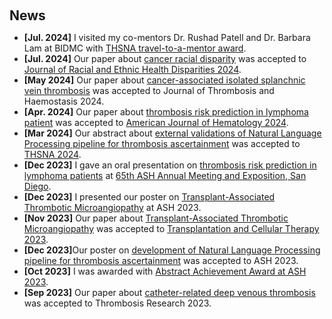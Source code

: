 <h1 id="news"></h1>

<h2 style="margin: 60px 0px 10px;">News</h2>

<ul>
<li><strong>[Jul. 2024]</strong> I visited my co-mentors Dr. Rushad Patell and Dr. Barbara Lam at BIDMC with <a href="https://thsna.org/web/mentor.php">THSNA travel-to-a-mentor award</a>.</li>
<li><strong>[Jul. 2024]</strong> Our paper about <a href="./#publications">cancer racial disparity</a> was accepted to <a href="https://link.springer.com/article/10.1007/s40615-024-02077-y">Journal of Racial and Ethnic Health Disparities 2024</a>. </li>
<li><strong>[May 2024]</strong> Our paper about <a href="https://scholar.google.com/citations?view_op=view_citation&hl=en&user=47yvri4AAAAJ&citation_for_view=47yvri4AAAAJ:5nxA0vEk-isC">cancer-associated isolated splanchnic vein thrombosis</a> was accepted to Journal of Thrombosis and Haemostasis 2024.</li>
<li><strong>[Apr. 2024]</strong> Our paper about <a href="./#publications">thrombosis risk prediction in lymphoma patient</a> was accepted to <a href="https://link.springer.com/article/10.1007/s40615-024-02077-y">American Journal of Hematology 2024</a>. </li>

        
<li><strong>[Mar 2024]</strong> Our abstract about <a href="https://www.thsna.org/virtual/?page=presentation&session_id=33&presentation_id=291">external validations of Natural Language Processing pipeline for thrombosis ascertainment</a> was accepted to <a href="https://www.thsna.org/2024/">THSNA 2024</a>.</li>
<li><strong>[Dec 2023]</strong> I gave an oral presentation on <a href="https://www.sciencedirect.com/science/article/abs/pii/S0006497123051698">thrombosis risk prediction in lymphoma patients</a> at <a href="https://www.hematology.org/">65th ASH Annual Meeting and Exposition, San Diego</a>. </li>
<li><strong>[Dec 2023]</strong> I presented our poster on <a href="https://www.sciencedirect.com/science/article/abs/pii/S0006497123115035">Transplant-Associated Thrombotic Microangiopathy</a> at ASH 2023. </li>

<li><strong>[Nov 2023]</strong> Our paper about <a href="./#publications">Transplant-Associated Thrombotic Microangiopathy</a> was accepted to <a href="https://www.sciencedirect.com/science/article/abs/pii/S2666636723014720     
        ">Transplantation and Cellular Therapy 2023</a>. </li>
<li><strong>[Dec 2023]</strong>Our poster on <a href="https://www.sciencedirect.com/science/article/pii/S0006497123078709">development of Natural Language Processing pipeline for thrombosis ascertainment</a> was accepted to ASH 2023. </li>
<li><strong>[Oct 2023]</strong> I was awarded with <a href="https://www.hematology.org/awards/award-recipients/abstract-achievement/2023">Abstract Achievement Award at ASH 2023</a>.</li>
<li><strong>[Sep 2023]</strong> Our paper about <a href="https://www.sciencedirect.com/science/article/abs/pii/S0049384823001895">catheter-related deep venous thrombosis</a> was accepted to Thrombosis Research 2023.</li>



</ul>
